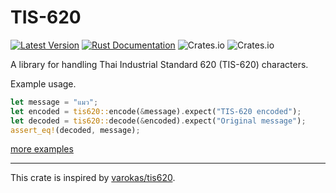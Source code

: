 # TIS-620

[![Latest Version](https://img.shields.io/crates/v/tis620.svg)](https://crates.io/crates/tis620)
[![Rust Documentation](https://docs.rs/tis620/badge.svg)](https://docs.rs/tis620)
![Crates.io](https://img.shields.io/crates/l/tis620)
![Crates.io](https://img.shields.io/crates/d/tis620)

A library for handling Thai Industrial Standard 620 (TIS-620) characters.

Example usage.

```rust
let message = "แมว";
let encoded = tis620::encode(&message).expect("TIS-620 encoded");
let decoded = tis620::decode(&encoded).expect("Original message");
assert_eq!(decoded, message);
```

[more examples](https://github.com/nui/tis620/tree/main/examples)

---
This crate is inspired by [varokas/tis620](https://github.com/varokas/tis620).
